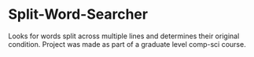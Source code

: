 # Split-Word-Searcher
Looks for words split across multiple lines and determines their original condition. 
Project was made as part of a graduate level comp-sci course. 
